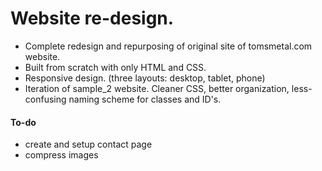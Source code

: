 # Website re-design.

+ Complete redesign and repurposing of original site of tomsmetal.com website. 
+ Built from scratch with only HTML and CSS.
+ Responsive design. (three layouts: desktop, tablet, phone)
+ Iteration of sample_2 website. Cleaner CSS, better organization, less-confusing naming scheme for classes and ID's. 

#### To-do
- create and setup contact page
- compress images

